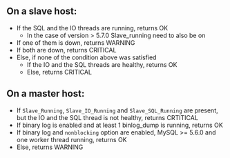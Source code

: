 ## On a slave host:

* If the SQL and the IO threads are running, returns OK
    * In the case of version > 5.7.0 Slave_running need to also be on
* If one of them is down, returns WARNING
* If both are down, returns CRITICAL
* Else, if none of the condition above was satisfied
  * If the IO and the SQL threads are healthy, returns OK
  * Else, returns CRITICAL

## On a master host:
* If `Slave_Running`, `Slave_IO_Running` and `Slave_SQL_Running` are present, but the IO and the SQL thread is not healthy, returns CRTITICAL
* If binary log is enabled and at least 1 binlog_dump is running, returns OK
* If binary log and `nonblocking` option are enabled, MySQL >= 5.6.0 and one worker thread running, returns OK
* Else, returns WARNING

